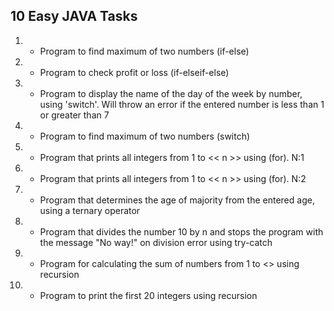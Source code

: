 ## 10 Easy JAVA Tasks

1. - Program to find maximum of two numbers (if-else)
2. - Program to check profit or loss (if-elseif-else)
3. - Program to display the name of the day of the week by number, using 'switch'. Will throw an error if the entered number is less than 1 or greater than 7
4. - Program to find maximum of two numbers (switch)
5. - Program that prints all integers from 1 to  << n >> using (for). N:1
6. - Program that prints all integers from 1 to  << n >> using (for). N:2
7. - Program that determines the age of majority from the entered age, using a ternary operator
8. - Program that divides the number 10 by n and stops the program with the message "No way!" on division error using try-catch
9. - Program for calculating the sum of numbers from 1 to <<n>> using recursion
10. - Program to print the first 20 integers using recursion
